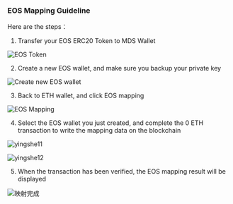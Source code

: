 ### EOS Mapping Guideline

Here are the steps：

1. Transfer your EOS ERC20 Token to MDS Wallet

![EOS Token](http://7b1fck.com1.z0.glb.clouddn.com/2018-05-02-eosmapping13.png)

2. Create a new EOS wallet, and make sure you backup your private key

![Create new EOS wallet](http://7b1fck.com1.z0.glb.clouddn.com/2018-05-02-eosmapping14.png)

3. Back to ETH wallet, and click EOS mapping

![EOS Mapping](http://7b1fck.com1.z0.glb.clouddn.com/2018-05-02-eosmapping15.png)

4. Select the EOS wallet you just created, and complete the 0 ETH transaction to write the mapping data on the blockchain

![yingshe11](http://7b1fck.com1.z0.glb.clouddn.com/2018-05-02-yingshe11.jpg)

![yingshe12](http://7b1fck.com1.z0.glb.clouddn.com/2018-05-02-yingshe12.jpg)

5. When the transaction has been verified, the EOS mapping result will be displayed

![映射完成](http://7b1fck.com1.z0.glb.clouddn.com/2018-05-02-eosmapping16.png)
